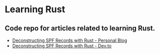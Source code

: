 # Learning Rust
## Code repo for articles related to learning Rust.

- [Deconstructing SPF Records with Rust - Personal Blog](https://bas-man.github.io/post/deconstructing-spf-with-rust/#)  
- [Deconstructing SPF Records with Rust - Dev.to](https://dev.to/basman/deconstructing-spf-records-with-rust-4e9o)
